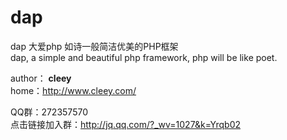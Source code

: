 # dap
dap 大爱php 如诗一般简洁优美的PHP框架  
dap, a simple and beautiful php framework, php will be like poet.



author： **cleey**   
home：http://www.cleey.com/


QQ群：272357570  
点击链接加入群：http://jq.qq.com/?_wv=1027&k=Yrqb02
